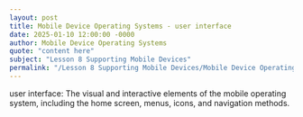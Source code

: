 ```yaml
---
layout: post
title: Mobile Device Operating Systems - user interface
date: 2025-01-10 12:00:00 -0000
author: Mobile Device Operating Systems
quote: "content here"
subject: "Lesson 8 Supporting Mobile Devices"
permalink: "/Lesson 8 Supporting Mobile Devices/Mobile Device Operating Systems/Mobile Device Operating Systems - user interface"
---
```


user interface: The visual and interactive elements of the mobile operating system, including the home screen, menus, icons, and navigation methods.

